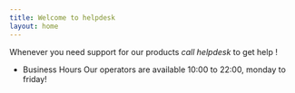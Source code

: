 ```yaml
---
title: Welcome to helpdesk
layout: home
---
```



Whenever you need support for our products *call helpdesk* to get help !
* Business Hours
  Our operators are available 10:00 to 22:00, monday to friday!
